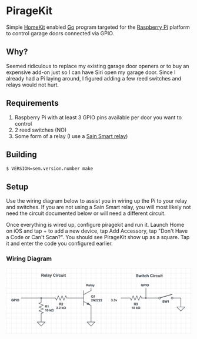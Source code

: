 # PirageKit

Simple [HomeKit](https://www.apple.com/ios/home/) enabled [Go](https://golang.org)
program targeted for the [Raspberry Pi](https://www.raspberrypi.org) platform to
control garage doors connected via GPIO.

## Why?

Seemed ridiculous to replace my existing garage door openers or to buy an expensive
add-on just so I can have Siri open my garage door. Since I already had a Pi
laying around, I figured adding a few reed switches and relays would not hurt.

## Requirements

1. Raspberry Pi with at least 3 GPIO pins available per door you want to control
2. 2 reed switches (NO)
3. Some form of a relay (I use a [Sain Smart relay](https://www.sainsmart.com/products/8-channel-5v-relay-module))

## Building

    $ VERSION=sem.version.number make

## Setup

Use the wiring diagram below to assist you in wiring up the Pi to your relay and
switches. If you are not using a Sain Smart relay, you will most likely not need
the circuit documented below or will need a different circuit.

Once everything is wired up, configure piragekit and run it. Launch Home on iOS
and tap + to add a new device, tap Add Accessory, tap "Don't Have a Code or Can't
Scan?". You should see PirageKit show up as a square. Tap it and enter the code
you configured earlier. 

### Wiring Diagram

![Wiring Diagram](wiring_diagram.png)
